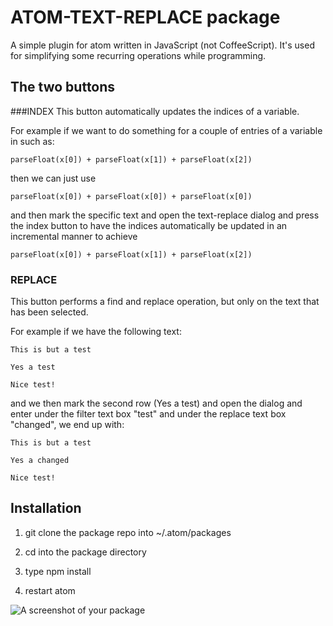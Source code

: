 # ATOM-TEXT-REPLACE package
A simple plugin for atom written in JavaScript (not CoffeeScript). It's used for simplifying some recurring operations while programming.

## The two buttons
###INDEX
This button automatically updates the indices of a variable.

For example if we want to do something for a couple of entries of a variable in such as:

```
parseFloat(x[0]) + parseFloat(x[1]) + parseFloat(x[2])
```

then we can just use

```
parseFloat(x[0]) + parseFloat(x[0]) + parseFloat(x[0])
```

and then mark the specific text and open the text-replace dialog and press the index button to
have the indices automatically be updated in an incremental manner to achieve

```
parseFloat(x[0]) + parseFloat(x[1]) + parseFloat(x[2])
```

### REPLACE
This button performs a find and replace operation, but only on the text that has been selected.

For example if we have the following text:

```
This is but a test

Yes a test

Nice test!
```

and we then mark the second row (Yes a test) and open the dialog and enter under the filter text box "test" and under the replace text box "changed", we end up with:

```
This is but a test

Yes a changed

Nice test!
```

## Installation
1. git clone the package repo into ~/.atom/packages

2. cd into the package directory

3. type npm install

4. restart atom

![A screenshot of your package](https://f.cloud.github.com/assets/69169/2290250/c35d867a-a017-11e3-86be-cd7c5bf3ff9b.gif)
